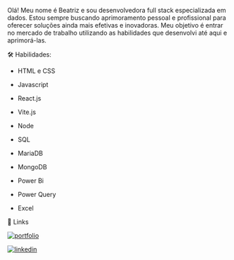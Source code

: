  Olá! Meu nome é Beatriz e sou desenvolvedora full stack especializada em dados. Estou sempre buscando aprimoramento pessoal e
 profissional para oferecer soluções ainda mais efetivas e inovadoras. Meu objetivo é entrar no mercado de trabalho utilizando as habilidades
 que desenvolvi até aqui e aprimorá-las.

🛠 Habilidades:

- HTML e CSS 

- Javascript 

- React.js

- Vite.js

- Node

- SQL

- MariaDB

- MongoDB

- Power Bi

- Power Query

- Excel



🔗 Links

[![portfolio](https://img.shields.io/badge/my_portfolio-000?style=for-the-badge&logo=ko-fi&logoColor=white)](https://github.com/beasb) 

[![linkedin](https://img.shields.io/badge/linkedin-0A66C2?style=for-the-badge&logo=linkedin&logoColor=white)](https://www.linkedin.com/in/beatriz-s-borges-34305a307)
